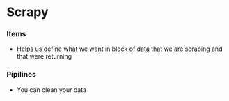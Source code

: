 # Scrapy


### Items

- Helps us define what we want in block of data that we are scraping and that were returning

### Pipilines

- You can clean your data 